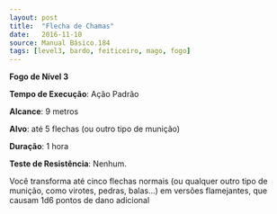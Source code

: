 ```yaml
---
layout: post
title:  "Flecha de Chamas"
date:   2016-11-10
source: Manual Básico.184
tags: [level3, bardo, feiticeiro, mago, fogo]
---
```


**Fogo de Nível 3**

**Tempo de Execução**: Ação Padrão

**Alcance**: 9 metros

**Alvo**: até 5 flechas (ou outro tipo de munição)

**Duração**: 1 hora

**Teste de Resistência**: Nenhum.

Você transforma até cinco flechas normais (ou qualquer outro tipo de munição, como virotes, pedras, balas...) em versões flamejantes, que causam 1d6 pontos de dano adicional

